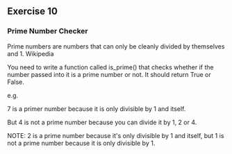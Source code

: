 ## Exercise 10
### Prime Number Checker
Prime numbers are numbers that can only be cleanly divided by themselves and 1. Wikipedia  

You need to write a function called is_prime() that checks whether if the number passed into it is a prime number or not.  It should return True or False.

e.g.

7 is a primer number because it is only divisible by 1 and itself.

But 4 is not a prime number because you can divide it by 1, 2 or 4.

NOTE: 2 is a prime number because it's only divisible by 1 and itself, but 1 is not a prime number because it is only divisible by 1.
